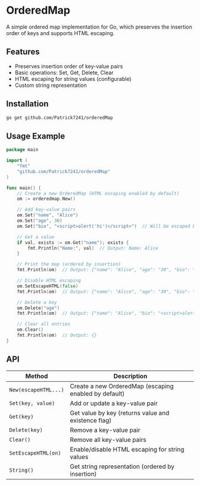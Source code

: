 # OrderedMap

A simple ordered map implementation for Go, which preserves the insertion order of keys and supports HTML escaping.


## Features
- Preserves insertion order of key-value pairs
- Basic operations: Set, Get, Delete, Clear
- HTML escaping for string values (configurable)
- Custom string representation


## Installation
```bash
go get github.com/Patrick7241/orderedMap  
```


## Usage Example

```go
package main

import (
    "fmt"
    "github.com/Patrick7241/orderedMap"  
)

func main() {
    // Create a new OrderedMap (HTML escaping enabled by default)
    om := orderedmap.New()

    // Add key-value pairs
    om.Set("name", "Alice")
    om.Set("age", 30)
    om.Set("bio", "<script>alert('hi')</script>")  // Will be escaped by default

    // Get a value
    if val, exists := om.Get("name"); exists {
        fmt.Println("Name:", val)  // Output: Name: Alice
    }

    // Print the map (ordered by insertion)
    fmt.Println(om)  // Output: {"name": "Alice", "age": "30", "bio": "&lt;script&gt;alert(&#39;hi&#39;)&lt;/script&gt;"}

    // Disable HTML escaping
    om.SetEscapeHTML(false)
    fmt.Println(om)  // Output: {"name": "Alice", "age": "30", "bio": "<script>alert('hi')</script>"}

    // Delete a key
    om.Delete("age")
    fmt.Println(om)  // Output: {"name": "Alice", "bio": "<script>alert('hi')</script>"}

    // Clear all entries
    om.Clear()
    fmt.Println(om)  // Output: {}
}
```


## API

| Method               | Description                                  |
|----------------------|----------------------------------------------|
| `New(escapeHTML...)` | Create a new OrderedMap (escaping enabled by default) |
| `Set(key, value)`    | Add or update a key-value pair               |
| `Get(key)`           | Get value by key (returns value and existence flag) |
| `Delete(key)`        | Remove a key-value pair                      |
| `Clear()`            | Remove all key-value pairs                   |
| `SetEscapeHTML(on)`  | Enable/disable HTML escaping for string values |
| `String()`           | Get string representation (ordered by insertion) |


